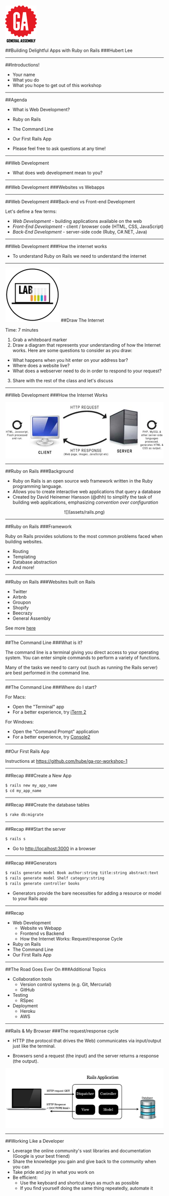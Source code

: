 ![GeneralAssemb.ly](assets/ga.png "GeneralAssemb.ly")

##Building Delightful Apps with Ruby on Rails
###Hubert Lee

---

##Introductions!

* Your name
* What you do
* What you hope to get out of this workshop

---

##Agenda

* What is Web Development?
* Ruby on Rails
* The Command Line
* Our First Rails App

* Please feel free to ask questions at any time!

---

##Web Development

* What does web development mean to you?

---

##Web Development
###Websites vs Webapps

---

##Web Development
###Back-end vs Front-end Development

Let's define a few terms:

* _Web Development_ <span class="fragment" data-fragment-index="1"> - building applications available on the web</span>
* _Front-End Development_ <span class="fragment" data-fragment-index="2"> - client / browser code (HTML, CSS, JavaScript)</span>
* _Back-End Development_ <span class="fragment" data-fragment-index="3"> - server-side code (Ruby, C#.NET, Java)</span>

---

##Web Development
###How the internet works

* To understand Ruby on Rails we need to understand the internet

---

![GeneralAssemb.ly](assets/Exercise_icon_md.png)
##Draw The Internet

Time: 7 minutes

1. Grab a whiteboard marker
2. Draw a diagram that represents your understanding of how the Internet works.
  Here are some questions to consider as you draw:
  * What happens when you hit enter on your address bar?
  * Where does a website live?
  * What does a webserver need to do in order to respond to your request?
3. Share with the rest of the class and let's discuss

---

##Web Development
###How the Internet Works

![](assets/server-side.jpg)

---

##Ruby on Rails
###Background

* Ruby on Rails is an open source web framework written in the Ruby programming
  language.
* Allows you to create interactive web applications that query a database
* Created by David Heinemer Hansson (@dhh) to simplify the task of building web
  applications, emphasizing _convention over configuration_

<div style="text-align:center;">
  ![](assets/rails.png)
</div>

---

##Ruby on Rails
###Framework

Ruby on Rails provides solutions to the most common problems faced when building
websites.

* Routing
* Templating
* Database abstraction
* And more!

---

##Ruby on Rails
###Websites built on Rails

* Twitter
* Airbnb
* Groupon
* Shopify
* Beecrazy
* General Assembly

See more [here](http://www.developerdrive.com/2011/09/20-best-sites-built-with-ruby-on-rails/)

---

##The Command Line
###What is it?

The command line is a terminal giving you direct access to your operating
system. You can enter simple commands to perform a variety of functions.

Many of the tasks we need to carry out (such as running the Rails server) are
best performed in the command line.

---

##The Command Line
###Where do I start?

For Macs:

* Open the "Terminal" app
* For a better experience, try [iTerm 2](https://www.iterm2.com/)

For Windows:

* Open the "Command Prompt" application
* For a better experience, try [Console2](http://sourceforge.net/projects/console/)

---

##Our First Rails App

Instructions at https://github.com/hube/ga-ror-workshop-1

---

##Recap
###Create a New App

```bash
$ rails new my_app_name
$ cd my_app_name
```

---

##Recap
###Create the database tables

```bash
$ rake db:migrate
```

---

##Recap
###Start the server

```bash
$ rails s
```

* Go to [http://localhost:3000](http://localhost:3000) in a browser

---

##Recap
###Generators

```bash
$ rails generate model Book author:string title:string abstract:text
$ rails generate model Shelf category:string
$ rails generate controller books
```

* Generators provide the bare necessities for adding a resource or model to your Rails app

---

##Recap

* Web Development
  * Website vs Webapp
  * Frontend vs Backend
  * How the Internet Works: Request/response Cycle
* Ruby on Rails
* The Command Line
* Our First Rails App

---

##The Road Goes Ever On
###Additional Topics

* Collaboration tools
  * Version control systems (e.g. Git, Mercurial)
  * GitHub
* Testing
  * RSpec
* Deployment
  * Heroku
  * AWS

---

##Rails & My Browser
###The request/response cycle

* HTTP (the protocol that drives the Web) communicates via input/output just like the terminal.

* Browsers send a request (the input) and the server returns a response (the output).

![Request Response Diagram](assets/response_request.png)

---

##Working Like a Developer

* Leverage the online community's vast libraries and documentation (Google is your best friend)
* Share the knowledge you gain and give back to the community when you can
* Take pride and joy in what you work on
* Be efficient:
  * Use the keyboard and shortcut keys as much as possible
  * If you find yourself doing the same thing repeatedly, automate it
